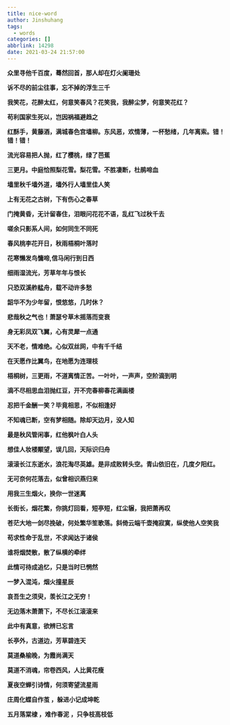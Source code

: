 ```yaml
---
title: nice-word
author: Jinshuhang
tags:
  - words
categories: []
abbrlink: 14298
date: 2021-03-24 21:57:00
---
```

**众里寻他千百度，蓦然回首，那人却在灯火阑珊处**   

<!-- more -->
    
**诉不尽的前尘往事，忘不掉的浮生三千**

**我笑花，花醉太红，何意笑春风？花笑我，我醉尘梦，何意笑花红？** 
   
**苟利国家生死以，岂因祸福避趋之**   
  
**红酥手，黄藤酒，满城春色宫墙柳。东风恶，欢情薄，一杯愁绪，几年离索。错！错！错！**
   
**流光容易把人抛，红了樱桃，绿了芭蕉**   
   
**三更月。中庭恰照梨花雪。梨花雪。不胜凄断，杜鹃啼血**   
   
**墙里秋千墙外道，墙外行人墙里佳人笑** 
   
**上有无花之古树，下有伤心之春草** 

**门掩黄昏，无计留春住，泪眼问花花不语，乱红飞过秋千去**   
   
**嗟余只影系人间，如何同生不同死**   
   
**春风桃李花开日，秋雨梧桐叶落时**   
   
**花寒懒发鸟慵啼,信马闲行到日西**   
   
**细雨湿流光，芳草年年与恨长**   
   
**只恐双溪舴艋舟，载不动许多愁**   
   
**韶华不为少年留，恨悠悠，几时休？**   
   
**悲哉秋之气也！萧瑟兮草木摇落而变衰**   
   
**身无彩凤双飞翼，心有灵犀一点通**   
   
**天不老，情难绝。心似双丝网，中有千千结**   
   
**在天愿作比翼鸟，在地愿为连理枝**   
   
**梧桐树，三更雨，不道离情正苦。一叶叶，一声声，空阶滴到明**   
   
**滴不尽相思血泪抛红豆，开不完春柳春花满画楼**   
   
**忍把千金酬一笑？毕竟相思，不似相逢好**   
   
**不知魂已断，空有梦相随。除却天边月，没人知**   
   
**最是秋风管闲事，红他枫叶白人头**   
   
**想佳人妆楼颙望，误几回，天际识归舟**   
   
**滚滚长江东逝水，浪花淘尽英雄。是非成败转头空。青山依旧在，几度夕阳红。**   
   
**无可奈何花落去，似曾相识燕归来**   
   
**用我三生烟火，换你一世迷离**   
   
**长街长，烟花繁，你挑灯回看，短亭短，红尘辗，我把萧再叹**   
   
**苍茫大地一剑尽挽破，何处繁华笙歌落。斜倚云端千壶掩寂寞，纵使他人空笑我**   
   
**苟求性命于乱世，不求闻达于诸侯**   
   
**谁将烟焚散，散了纵横的牵绊**   
   
**此情可待成追忆，只是当时已惘然**    
   
**一梦入混沌，烟火撞星辰**   
   
**哀吾生之须臾，羡长江之无穷！**   
   
**无边落木萧萧下，不尽长江滚滚来**   
  
**此中有真意，欲辨已忘言** 

**长亭外，古道边，芳草碧连天**  
   
**莫道桑榆晚，为霞尚满天**   
   
**莫道不消魂，帘卷西风，人比黄花瘦**   
   
**夏夜空蝉引诗情，何须寄望流星雨**   
   
**庄周化蝶自作茧 ，躲进小记成坤乾**   
   
**五月落棠棣 ，难作春泥 ，只争枝高枝低**